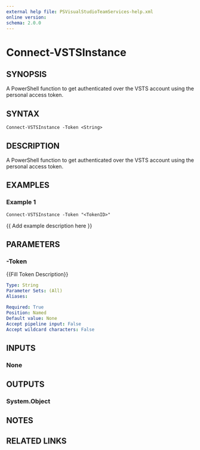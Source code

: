 ```yaml
---
external help file: PSVisualStudioTeamServices-help.xml
online version: 
schema: 2.0.0
---
```


# Connect-VSTSInstance

## SYNOPSIS
A PowerShell function to get authenticated over the VSTS account using the personal access token.

## SYNTAX

```
Connect-VSTSInstance -Token <String>
```

## DESCRIPTION
A PowerShell function to get authenticated over the VSTS account using the personal access token.

## EXAMPLES

### Example 1
```
Connect-VSTSInstance -Token "<TokenID>"
```

{{ Add example description here }}

## PARAMETERS

### -Token
{{Fill Token Description}}

```yaml
Type: String
Parameter Sets: (All)
Aliases: 

Required: True
Position: Named
Default value: None
Accept pipeline input: False
Accept wildcard characters: False
```

## INPUTS

### None

## OUTPUTS

### System.Object

## NOTES

## RELATED LINKS

